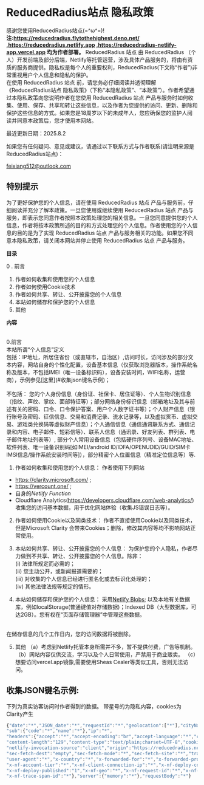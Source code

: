 # ReducedRadius站点 隐私政策
感谢您使用ReducedRadius站点(=^ω^=)!
**注:https://reducedradius.flytothehighest.deno.net/ ,https://reducedradius.netlify.app ,https://reducedradius-netlify-app.vercel.app 均为作者部署。**
ReducedRadius 站点 由 ReducedRadius （个人）开发前端及部分后端，Netlify等托管运营，涉及具体产品服务的，将由有资质的服务商提供。隐私权是每个人的重要权利，ReducedRadius(下文称“作者”)非常重视用户个人信息和隐私的保护。<br />在使用 ReducedRadius 站点 前，请您务必仔细阅读并透彻理解《ReducedRadius站点 隐私政策》（下称“本隐私政策”、“本政策”）。作者希望通过本隐私政策向您说明作者在您使用 ReducedRadius 站点 产品与服务时如何收集、使用、保存、共享和转让这些信息，以及作者为您提供的访问、更新、删除和保护这些信息的方式。如果您是18周岁以下的未成年人，您应确保您的监护人阅读并同意本政策后，您才使用本网站。

最近更新日期：2025.8.2

如果您有任何疑问、意见或建议，请通过以下联系方式与作者联系(请注明来源是ReducedRadius站点)：

feixiang512@outlook.com


## 特别提示
为了更好保护您的个人信息，请在使用 ReducedRadius 站点 产品与服务前，仔细阅读并充分了解本政策。一旦您使用或继续使用 ReducedRadius 站点 产品与服务，即表示您同意作者按照本政策处理您的相关信息。一旦您同意提供您的个人信息，作者将按本政策所述的目的和方式处理您的个人信息。作者使用您的个人信息的目的是为了实现 ReducedRadius 站点 产品与服务相关的功能。如果您不同意本隐私政策，请关闭本网站并停止使用 ReducedRadius 站点 产品与服务。


**目录**
<br />

0 . 前言
1. 作者如何收集和使用您的个人信息<br />
2. 作者如何使用Cookie技术<br />
3. 作者如何共享、转让、公开披露您的个人信息<br />
4. 本站如何储存和保护您的个人信息<br />
5. 其他


**内容**

<br />
0.前言<br />
本站所谓“个人信息”定义<br />
包括：IP地址，所居住省份（或直辖市，自治区）,访问时长，访问涉及的部分文本内容，网站自身的个性化配置，设备基本信息（仅获取浏览器版本，操作系统名称及版本，不包括IMEI（唯一设备标识码），设备安装时间，WIFI名称，运营商），示例参见[这里](#收集json键名示例)；<br /><br />
不包括： 您的个人身份信息（身份证、社保卡、居住证等）、个人生物识别信息（指纹、声纹、掌纹、面部特征等）；部分网络身份标识信息（邮箱地址及其与前述有关的密码、口令、口令保护答案、用户个人数字证书等）；个人财产信息（银行账号及密码、征信信息、交易和消费记录、流水记录等，以及虚拟货币、虚拟交易、游戏类兑换码等虚拟财产信息）；个人通信信息（通信通讯联系方式、通信记录和内容、电子邮件、短彩信等）、联系人信息（通讯录、好友列表、群列表、电子邮件地址列表等）, 部分个人常用设备信息（包括硬件序列号、设备MAC地址、软件列表、唯一设备识别码[如IMEI/android ID/IDFA/OPENUDID/GUID/SIM卡IMSI信息/操作系统安装时间等]），部分精密个人位置信息（精准定位信息等）等.

1. 作者如何收集和使用您的个人信息：
作者使用下列网站
- https://clarity.microsoft.com/ ;
- https://vercount.one/ ;
- 自身的*Netlify Function*
- Cloudflare Analytics(https://developers.cloudflare.com/web-analytics/)
收集您的访问基本数据，用于优化网站体验（收集JS错误日志等）。

2. 作者如何使用Cookie以及同类技术：
作者不直接使用Cookie以及同类技术，但是Microsoft Clarity 会带来Cookies；删除，修改其内容等均不影响网站正常使用。

3. 本站如何共享、转让、公开披露您的个人信息：
为保护您的个人隐私，作者尽力做到不共享、转让、公开披露您的个人信息。除非：<br />
(i) 法律所规定而必需的；<br />
(ii) 您主动公开，或新闻报道需要的；<br />
(iii) 对收集的个人信息已经进行匿名化或去标识化处理的；<br />
(iv) 其他法律法规等规定的情形。<br />

4. 本站如何储存和保护您的个人信息：
采用[Netlify Blobs](https://www.npmjs.com/package/@netlify/blobs);
以及本地有关数据库，例如localStorage(普通键值对存储数据)；Indexed DB（大型数据库，可达2GB）。您有权在“页面存储管理器”中管理这些数据。
<br />
在储存信息的几个工作日内，您的访问数据将被删除。

5. 其他
（a）考虑到Netlify托管本身所需并不多，暂不提供付费，广告等机制。
（b）网站内容仅供交流，学习以及个人日常使用，严禁用于商业贩卖。
（c）想要访问vercel.app镜像,需要使用Sheas Cealer等类似工具，否则无法访问。




## 收集JSON键名示例:
下列为真实访客访问时作者得到的数据。
带星号的为隐私内容，cookies为Clarity产生
```js
{"date":"*","JSON_date":"*","requestId":"*","geolocation":["*"],"cityName":"*",
"sub":{"code":"*","name":"*"},"ip":"*",
"headers":{"accept":"*","accept-encoding":"br","accept-language":"*","cache-control":"max-age=0","cdn-loop":"netlify",
"content-length":"129","content-type":"text/plain;charset=UTF-8","cookie":"_clck=*","host":"reducedradius.netlify.app",
"netlify-invocation-source":"client","origin":"https://reducedradius.netlify.app","referer":"*",
"sec-fetch-dest":"empty","sec-fetch-mode":"*","sec-fetch-site":"*","traceparent":"*",
"user-agent":"*","x-country":"*","x-forwarded-for":"*","x-forwarded-proto":"https","x-language":"zh-CN","x-nf-account-id":"*",
"x-nf-account-tier":"*","x-nf-client-connection-ip":"*","x-nf-deploy-context":"*","x-nf-deploy-id":"*",
"x-nf-deploy-published":"1","x-nf-geo":"*","x-nf-request-id":"*","x-nf-request-start":"*","x-nf-site-id":"*",
"x-nf-trace-span-id":"*"},"server":{"memory":"*"},"requestBody":"*"}
```



